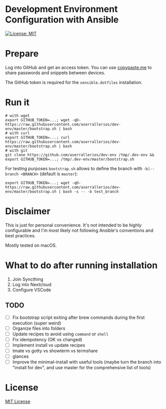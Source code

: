 Development Environment Configuration with Ansible
==================================================

[![License: MIT](https://img.shields.io/badge/license-MIT%20License-blue.svg)](https://raw.githubusercontent.com/aserrallerios/dev-env/master/LICENSE)

# Prepare

Log into GitHub and get an access token. You can use [copypaste.me](https://copypaste.me) to share passwords and snippets between devices.

The GitHub token is required for the `sensible.dotfiles` installation.

# Run it

```shell
# with wget
export GITHUB_TOKEN=...; wget -qO- https://raw.githubusercontent.com/aserrallerios/dev-env/master/bootstrap.sh | bash
# with curl
export GITHUB_TOKEN=...; curl https://raw.githubusercontent.com/aserrallerios/dev-env/master/bootstrap.sh | bash
# with git
git clone https://github.com/aserrallerios/dev-env /tmp/.dev-env && export GITHUB_TOKEN=...; /tmp/.dev-env/master/bootstrap.sh
```

For testing purposes `bootstrap.sh` allows to define the branch with `-b|--branch <BRANCH>` (default is `master`):

```shell
export GITHUB_TOKEN=...; wget -qO- https://raw.githubusercontent.com/aserrallerios/dev-env/master/bootstrap.sh | bash -s -- -b test_branch
```

# Disclaimer

This is just for personal convenience. It's not intended to be highly configurable and I'm most likely not following Ansible's conventions and best practices.

Mostly tested on macOS.

# What to do after running installation

1. Join Syncthing
2. Log into Nextcloud
3. Configure VSCode

## TODO

- [ ] Fix bootstrap script exiting after brew commands during the first execution (super weird)
- [ ] Organize files into folders
- [ ] Update recipes to avoid using `command` or `shell`
- [ ] Fix idempotency (OK vs changed)
- [ ] Implement install vs update recipes
- [ ] tmate vs gotty vs showterm vs termshare
- [ ] glances
- [ ] Improve the minimal-install with useful tools (maybe turn the branch into "install for dev", and use master for the comprehensive list of tools)

# License

[MIT License](LICENSE)
